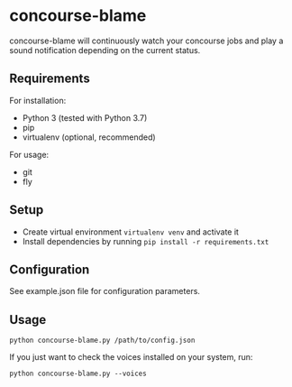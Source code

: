 # concourse-blame

concourse-blame will continuously watch your concourse jobs and play a sound notification depending on the current status.

## Requirements

For installation:
- Python 3 (tested with Python 3.7)
- pip
- virtualenv (optional, recommended)

For usage:
- git
- fly

## Setup

- Create virtual environment `virtualenv venv` and activate it
- Install dependencies by running `pip install -r requirements.txt`

## Configuration

See example.json file for configuration parameters.

## Usage

`python concourse-blame.py /path/to/config.json`

If you just want to check the voices installed on your system, run:

`python concourse-blame.py --voices`